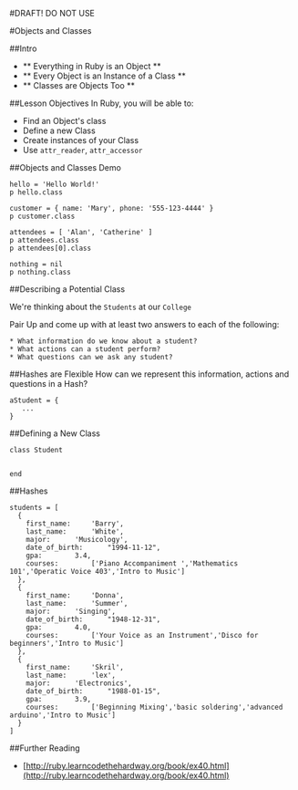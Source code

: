 #DRAFT! DO NOT USE

#Objects and Classes

##Intro

* ** Everything in Ruby is an Object **
* ** Every Object is an Instance of a Class **
* ** Classes are Objects Too **

##Lesson Objectives
In Ruby, you will be able to:

* Find an Object's class
* Define a new Class
* Create instances of your Class
* Use `attr_reader`, `attr_accessor`

##Objects and Classes Demo

	hello = 'Hello World!'
	p hello.class

	customer = { name: 'Mary', phone: '555-123-4444' }
	p customer.class

	attendees = [ 'Alan', 'Catherine' ]
	p attendees.class
	p attendees[0].class
	
	nothing = nil
	p nothing.class
  	

##Describing a Potential Class

We're thinking about the `Students` at our `College`

Pair Up and come up with at least two answers to each of the following:

	* What information do we know about a student?
	* What actions can a student perform?
	* What questions can we ask any student?
	
##Hashes are Flexible
How can we represent this information, actions and questions in a Hash?

	aStudent = {
	   ...
	}


##Defining a New Class

	class Student
	  
	
	end

	
##Hashes

	students = [
	  {
	    first_name: 	'Barry',
	    last_name: 		'White',
	    major: 		'Musicology',
	    date_of_birth:  	"1994-11-12",
	    gpa: 		3.4,	    
	    courses:		['Piano Accompaniment ','Mathematics 101','Operatic Voice 403','Intro to Music']	
	  },
	  {
	    first_name: 	'Donna',
	    last_name: 		'Summer',
	    major: 		'Singing',
	    date_of_birth:  	"1948-12-31",
	    gpa: 		4.0,	    
	    courses:		['Your Voice as an Instrument','Disco for beginners','Intro to Music']	
	  },
	  {
	    first_name: 	'Skril',
	    last_name: 		'lex',
	    major: 		'Electronics',
	    date_of_birth:  	"1988-01-15",
	    gpa: 		3.9,	    
	    courses:		['Beginning Mixing','basic soldering','advanced arduino','Intro to Music']	
	  }
	]


##Further Reading

* [http://ruby.learncodethehardway.org/book/ex40.html](http://ruby.learncodethehardway.org/book/ex40.html)







